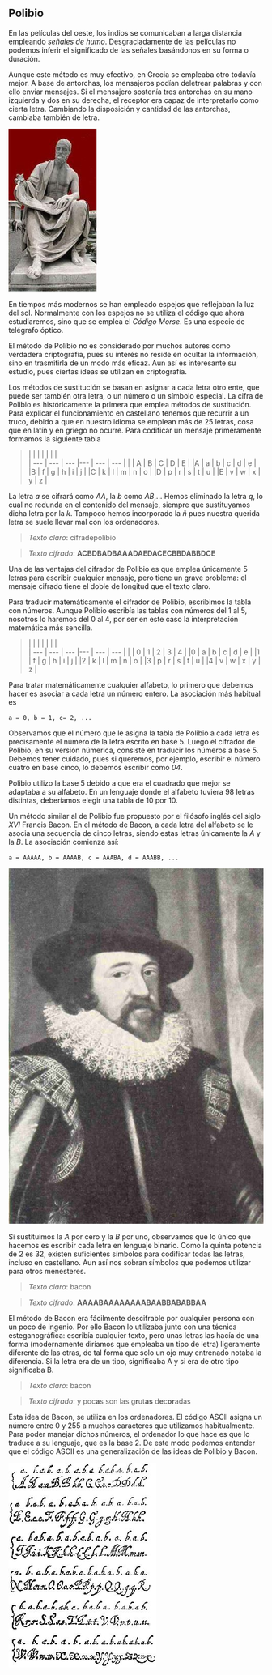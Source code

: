 ## Polibio

En las películas del oeste, los indios se comunicaban a larga distancia empleando *señales de humo*.  Desgraciadamente de las películas no podemos inferir el significado de las señales basándonos en su forma o duración.

Aunque este método es muy efectivo, en Grecia se empleaba otro todavía mejor. A base de antorchas, los mensajeros podían deletrear palabras y con ello enviar mensajes.  Si el mensajero sostenía tres antorchas en su mano izquierda y dos en su derecha, el receptor era capaz de interpretarlo como cierta letra.  Cambiando la disposición y cantidad de las antorchas, cambiaba también de letra.

![](imagenes/polibios.jpg)

En tiempos más modernos se han empleado espejos que reflejaban la luz del sol.  Normalmente con los espejos no se utiliza el código que ahora estudiaremos, sino que se emplea el *Código Morse*. Es una especie de telégrafo óptico. 

El método de Polibio no es considerado por muchos autores como verdadera criptografía, pues su interés no reside en ocultar la información, sino en trasmitirla de un modo más eficaz.  Aun así es interesante su estudio, pues ciertas ideas se utilizan en  criptografía. 



Los métodos de sustitución se basan en asignar a  cada letra otro ente, que puede ser también otra letra, o un número o un símbolo especial.  La cifra de Polibio es históricamente la primera que emplea métodos de sustitución.  Para explicar el funcionamiento en castellano tenemos que recurrir a un truco, debido a que en nuestro idioma se emplean más de 25 letras, cosa que en latín y en griego no ocurre.  Para codificar un mensaje primeramente formamos la siguiente tabla

>|  |  |  |  |  |  |  
| --- | --- | --- |--- | --- | --- | 
|     | A   | B   | C  | D  | E   |
|A    | a   | b   | c  | d  | e   |
|B    | f   | g   | h  | i  | j   |
|C    | k   | l   | m  | n  | o   |
|D    | p   | r   | s  | t  | u   |
|E    | v   | w   | x  | y  | z   |			


La letra *a* se cifrará como *AA*, la *b* como *AB*,...  Hemos eliminado la letra *q*, lo cual no redunda en el contenido del mensaje, siempre que sustituyamos dicha letra por la *k*.  Tampoco hemos incorporado la *ñ* pues nuestra querida letra se suele llevar mal con los ordenadores.

> *Texto claro*: cifradepolibio

> *Texto cifrado*: **ACBDBADBAAADAEDACECBBDABBDCE**

Una de las ventajas del cifrador de Polibio es que emplea únicamente 5 letras para escribir cualquier mensaje, pero tiene un grave problema: el mensaje cifrado tiene el doble de longitud que el texto claro.

Para traducir matemáticamente el cifrador de Polibio, escribimos la tabla con números.  Aunque Polibio escribía las tablas con números del 1 al 5, nosotros lo haremos del 0 al 4, por ser en este caso la interpretación matemática más sencilla.

>|  |  |  |  |  |  |  
| --- | --- | --- |--- | --- | --- | 
|     | 0   | 1   | 2  | 3  | 4   |
|0    | a   | b   | c  | d  | e   |
|1    | f   | g   | h  | i  | j   |
|2    | k   | l   | m  | n  | o   |
|3    | p   | r   | s  | t  | u   |
|4    | v   | w   | x  | y  | z   |


  Para tratar matemáticamente cualquier alfabeto, lo primero que debemos hacer es asociar a cada letra un número entero.  La asociación más habitual es
  
```
a = 0, b = 1, c= 2, ...
```

Observamos que el  número que le asigna la tabla de Polibio a cada letra es precisamente el número de la letra escrito en base 5. Luego el cifrador de Polibio, en su versión númerica, consiste en traducir los números  a base 5.  Debemos tener cuidado, pues si queremos, por ejemplo, escribir el número cuatro en base cinco, lo debemos escribir como *04*.


Polibio utilizo la base 5 debido a que era el cuadrado que mejor se adaptaba a su alfabeto.  En un lenguaje donde el alfabeto tuviera 98 letras distintas, deberíamos elegir una tabla de 10 por 10.


Un método similar al de Polibio fue propuesto por el filósofo inglés del siglo *XVI* Francis Bacon. En el método de Bacon, a cada letra del alfabeto se le asocia una secuencia de cinco letras, siendo estas letras únicamente la *A* y la *B*. La asociación comienza así:

```
a = AAAAA, b = AAAAB, c = AAABA, d = AAABB, ...
```

![](imagenes/bacon.jpg)


Si sustituimos la *A* por cero y la *B* por uno, observamos que lo único que hacemos es escribir cada letra en lenguaje binario.  Como la quinta potencia de 2 es 32, existen suficientes símbolos para codificar todas las letras, incluso en castellano. Aun así nos sobran símbolos que podemos utilizar para otros menesteres.


> *Texto claro*: bacon

> *Texto cifrado*: **AAAABAAAAAAAABAABBABABBAA**


El método de Bacon era fácilmente descifrable por cualquier persona con un poco de ingenio.  Por ello Bacon lo utilizaba junto con una técnica esteganográfica: escribía cualquier texto, pero unas letras las hacía  de una forma (modernamente diríamos que empleaba un tipo de letra) ligeramente diferente de las otras, de tal forma que solo un ojo muy entrenado notaba la diferencia.  Si la letra era de un tipo, significaba A y si era de otro tipo significaba B.


> *Texto claro*: bacon

> *Texto cifrado*: y poc**a**s son las g**r**ut**as** d**e**c**or**adas


Esta idea de Bacon, se utiliza  en los ordenadores. El código ASCII asigna un número entre 0 y 255 a muchos caracteres que utilizamos habitualmente.  Para poder manejar dichos números, el ordenador lo que hace es que lo traduce a su lenguaje, que es la base 2.  De este modo podemos entender que el código ASCII es una generalización de las ideas de Polibio y Bacon. 


![](imagenes/alfabetos.jpg)

